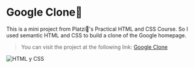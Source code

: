 # Google Clone🔎 
This is a mini project from Platzi💚's Practical HTML and CSS Course. So I used semantic HTML and CSS to build a clone of the Google homepage.

>You can visit the project at the following link: [Google Clone](https://neider28.github.io/Google_Clone/ "Google Clone")

![HTML y CSS](http://obss.es/assets/img/html5-css3.png "HTML y CSS")
